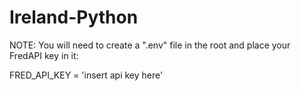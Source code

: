 # Ireland-Python

NOTE: You will need to create a ".env" file in the root and place your FredAPI key in it:

FRED_API_KEY = 'insert api key here'
